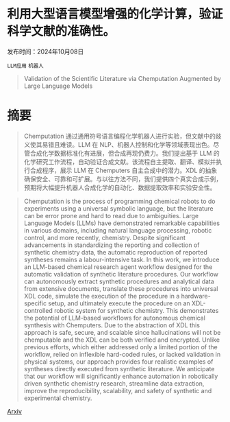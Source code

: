 # 利用大型语言模型增强的化学计算，验证科学文献的准确性。

发布时间：2024年10月08日

`LLM应用` `机器人`

> Validation of the Scientific Literature via Chemputation Augmented by Large Language Models

# 摘要

> Chemputation 通过通用符号语言编程化学机器人进行实验，但文献中的歧义使其易错且难读。LLM 在 NLP、机器人控制和化学等领域表现出色。尽管合成化学数据标准化有进展，但合成再现仍费力。我们提出基于 LLM 的化学研究工作流程，自动验证合成文献。该流程自主提取、翻译、模拟并执行合成程序，展示 LLM 在 Chemputers 自主合成中的潜力。XDL 的抽象确保安全、可靠和可扩展。与以往方法不同，我们提供四个真实合成示例，预期将大幅提升机器人合成化学的自动化、数据提取效率和实验安全性。

> Chemputation is the process of programming chemical robots to do experiments using a universal symbolic language, but the literature can be error prone and hard to read due to ambiguities. Large Language Models (LLMs) have demonstrated remarkable capabilities in various domains, including natural language processing, robotic control, and more recently, chemistry. Despite significant advancements in standardizing the reporting and collection of synthetic chemistry data, the automatic reproduction of reported syntheses remains a labour-intensive task. In this work, we introduce an LLM-based chemical research agent workflow designed for the automatic validation of synthetic literature procedures. Our workflow can autonomously extract synthetic procedures and analytical data from extensive documents, translate these procedures into universal XDL code, simulate the execution of the procedure in a hardware-specific setup, and ultimately execute the procedure on an XDL-controlled robotic system for synthetic chemistry. This demonstrates the potential of LLM-based workflows for autonomous chemical synthesis with Chemputers. Due to the abstraction of XDL this approach is safe, secure, and scalable since hallucinations will not be chemputable and the XDL can be both verified and encrypted. Unlike previous efforts, which either addressed only a limited portion of the workflow, relied on inflexible hard-coded rules, or lacked validation in physical systems, our approach provides four realistic examples of syntheses directly executed from synthetic literature. We anticipate that our workflow will significantly enhance automation in robotically driven synthetic chemistry research, streamline data extraction, improve the reproducibility, scalability, and safety of synthetic and experimental chemistry.

[Arxiv](https://arxiv.org/abs/2410.06384)